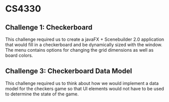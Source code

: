 # CS4330
## Challenge 1: Checkerboard
This challenge required us to create a javaFX + Scenebuilder 2.0 application that would fill in a checkerboard and be dynamically sized with the window.
The menu contains options for changing the grid dimensions as well as board colors.

## Challenge 3: Checkerboard Data Model
This challenge required us to think about how we would implement a data model for the checkers game so that UI elements would not have to be used to determine the state of the game.

